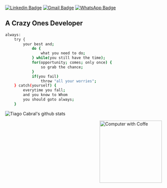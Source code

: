 [![Linkedin Badge](https://img.shields.io/badge/-tiag0cabral-blue?style=flat-square&logo=Linkedin&logoColor=white&link=https://www.linkedin.com/in/tiago-cabral-de-faria-518033158/)](https://www.linkedin.com/in/tiago-cabral-de-faria-518033158/) [![Gmail Badge](https://img.shields.io/badge/-tiagocabraldefaria@gmail.com-c14438?style=flat-square&logo=Gmail&logoColor=white&link=mailto:tiagocabraldefaria@gmail.com)](mailto:tiagocabraldefaria@gmail.com) [![WhatsApp Badge](https://img.shields.io/badge/-WhatsApp-26B03D?style=flat-square&logo=WhatsApp&logoColor=white&link=https://api.whatsapp.com/send?phone=5561996722084)](https://api.whatsapp.com/send?phone=5561996722084)

## A Crazy Ones Developer

```sh
always:
	try {
		your best and;
			do {
				what you need to do;
			} while(you still have the time);
			for(opportunity; comes; only once) {
				so grab the chance;
			}
			if(you fail)
				throw "all your worries";
	} catch(yourself) {
		everytime you fall;
		and you know to Whom
		you should goto always;
	}
```

![Tiago Cabral's github stats](https://github-readme-stats.vercel.app/api?username=tiag0cabral&show_icons=true&theme=buefy)

<img src="https://raw.githubusercontent.com/MicaelliMedeiros/micaellimedeiros/master/image/computer-illustration.png" min-width="200px" max-width="200px" width="200px" align="right" alt="Computer with Coffe" style="position:relative;">